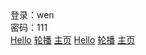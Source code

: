 <!doctype html>
<html lang="en">
<head>
	<meta charset="UTF-8">
	<title>Document</title>
</head>
<body>
	<div>登录：wen</div>
	<div>密码：111</div>
	<a href="hello.html">Hello</a>
	<a href="carousel.html">轮播</a>
	<a href="index.html">主页</a>
	<a href="hello.html">Hello</a>
	<a href="carousel.html">轮播</a>
	<a href="index.html">主页</a>
</body>
</html>
